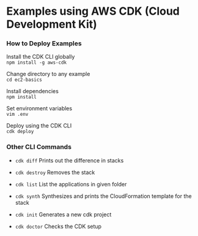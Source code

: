 # Examples using AWS CDK (Cloud Development Kit)

### How to Deploy Examples

Install the CDK CLI globally  
`npm install -g aws-cdk`

Change directory to any example  
`cd ec2-basics`

Install dependencies  
`npm install`

Set environment variables  
`vim .env`

Deploy using the CDK CLI  
`cdk deploy`

### Other CLI Commands

- `cdk diff` Prints out the difference in stacks

- `cdk destroy` Removes the stack

- `cdk list` List the applications in given folder

- `cdk synth`  Synthesizes and prints the CloudFormation template for the stack

- `cdk init` Generates a new cdk project

- `cdk doctor` Checks the CDK setup
